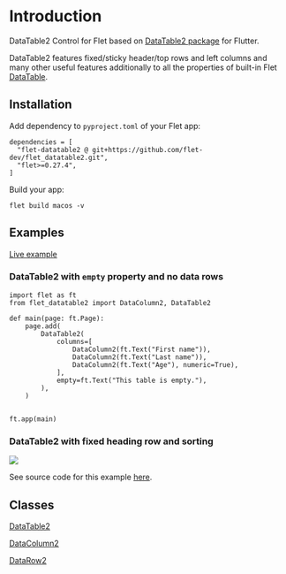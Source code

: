 # Introduction

DataTable2 Control for Flet based on [DataTable2 package](https://pub.dev/packages/data_table_2) for Flutter. 

DataTable2 features fixed/sticky header/top rows and left columns and many other useful features additionally to all the properties of built-in Flet [DataTable](https://flet.dev/docs/controls/datatable).

## Installation

Add dependency to `pyproject.toml` of your Flet app:

```
dependencies = [
  "flet-datatable2 @ git+https://github.com/flet-dev/flet_datatable2.git",
  "flet>=0.27.4",
]
```

Build your app:
```
flet build macos -v
```

## Examples

[Live example](https://flet-controls-gallery.fly.dev/layout/datatable2)

### DataTable2 with `empty` property and no data rows

```
import flet as ft
from flet_datatable2 import DataColumn2, DataTable2

def main(page: ft.Page):
    page.add(
        DataTable2(
            columns=[
                DataColumn2(ft.Text("First name")),
                DataColumn2(ft.Text("Last name")),
                DataColumn2(ft.Text("Age"), numeric=True),
            ],
            empty=ft.Text("This table is empty."),
        ),
    )


ft.app(main)
```

### DataTable2 with fixed heading row and sorting

<img src="assets/datatable2-example.gif">

See source code for this example [here](https://github.com/flet-dev/flet_datatable2/tree/main/examples/flet_datatable2_example/src).

## Classes

[DataTable2](/datatable2)

[DataColumn2](/datacolumn2)

[DataRow2](/datarow2)


